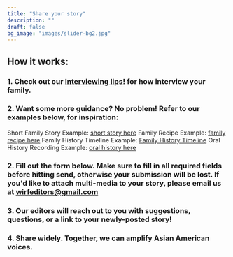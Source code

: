 ```yaml
---
title: "Share your story"
description: ""
draft: false
bg_image: "images/slider-bg2.jpg"
---
```


## How it works: 

### 1. Check out our [Interviewing Iips!](https://keen-shirley-2fbefd.netlify.app/tips) for how interview your family.

### 2. Want some more guidance? No problem! Refer to our examples below, for inspiration:
Short Family Story Example: [short story here](https://wirf.netlify.app/read/sample_post_20200829/)
Family Recipe Example: [family recipe here](https://wirf.netlify.app/read/sample_post_20200829/)
Family History Timeline Example: [Family History Timeline](https://wirf.netlify.app/read/family_history_timeline_20201010/)
Oral History Recording Example: [oral history here](https://wirf.netlify.app/read/sample_post_20200829/)
### 2. Fill out the form below. Make sure to fill in all required fields before hitting send, otherwise your submission will be lost. If you'd like to attach multi-media to your story, please email us at [wirfeditors@gmail.com](mailto:wirfeditors@gmail.com)
### 3. Our editors will reach out to you with suggestions, questions, or a link to your newly-posted story!
### 4. Share widely. Together, we can amplify Asian American voices.
